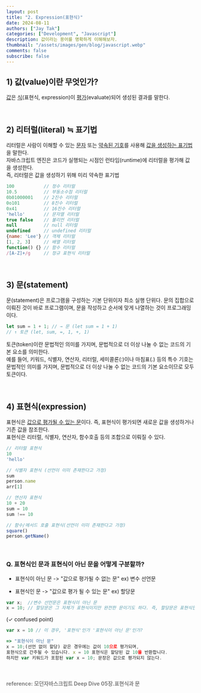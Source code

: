 ```yaml
---
layout: post
title: "2. Expression(표현식)"
date: 2024-08-11
authors: ["Jay Tak"]
categories: ["Development", "Javascript"]
description: 값이라는 용어를 명확하게 이해해보자. 
thumbnail: "/assets/images/gen/blog/javascript.webp"
comments: false
subscribe: false
---
```

## 1) 값(value)이란 무엇인가? 

[값](#)은 [식](#)(표현식, expression)이 [평가](#)(evaluate)되어 생성된 결과를 말한다.

<br>

## 2) 리터럴(literal) ≒ 표기법

리터럴은 사람이 이해할 수 있는 [문자](#) 또는 [약속된 기호](#)를 사용해 [값을 생성하는 표기법](#)을 말한다. <br>
자바스크립트 엔진은 코드가 실행되는 시점인 런타임(runtime)에 리터럴을 평가해 값을 생성한다.<br> 
즉, 리터럴은 값을 생성하기 위해 미리 약속한 표기법

```javascript
100           // 정수 리터럴
10.5          // 부동소수점 리터럴
0b01000001    // 2진수 리터럴
0o101         // 8진수 리터럴
0x41          // 16진수 리터럴
'hello'       // 문자열 리터럴
true false    // 불리언 리터럴
null          // null 리터럴
undefined     // undefined 리터럴
{name: 'Lee'} // 객체 리터럴
[1, 2, 3]     // 배열 리터럴
function() {} // 함수 리터럴
/[A-Z]+/g     // 정규 표현식 리터럴
```


<br>

## 3) 문(statement)

문(statement)은 프로그램을 구성하는 기본 단위이자 최소 실행 단위다. 문의 집합으로 이뤄진 것이 바로 프로그램이며, 문을 작성하고 순서에 맞게 나열하는 것이 프로그래밍이다.

```javascript
let sum = 1 + 1; // → 문 (let sum = 1 + 1)
// ↑ 토큰 (let, sum, =, 1, +, 1)  
```

토큰(token)이란 문법적인 의미를 가지며, 문법적으로 더 이상 나눌 수 없는 코드의 기본 요소를 의미한다. <br>
예를 들어, 키워드, 식별자, 연산자, 리터럴, 세미콜론(:)이나 마침표(.) 등의 특수 기호는 문법적인 의미를 가지며, 문법적으로 더 이상 나눌 수 없는 코드의 기본 요소이므로 모두 토큰이다.

<br>

## 4) 표현식(expression) 

표현식은 [값으로 평가될 수 있는 문](#)이다. 즉, 표현식이 평가되면 새로운 값을 생성하거나 기존 값을 참조한다.<br>
표현식은 리터럴, 식별자, 연산자, 함수호출 등의 조합으로 이뤄질 수 있다.

```javascript
// 리터럴 표현식
10
'hello'

// 식별자 표현식 (선언이 이미 존재한다고 가정)
sum
person.name
arr[1]

// 연산자 표현식
10 + 20
sum = 10
sum !== 10

// 함수/메서드 호출 표현식(선언이 이미 존재한다고 가정)
square()
person.getName()
```

<br>

### Q. 표현식인 문과 표현식이 아닌 문을 어떻게 구분할까?

- 표현식이 아닌 문 -> "값으로 평가될 수 없는 문" ex) 변수 선언문

- 표현식인 문 -> "값으로 평가 될 수 있는 문" ex) 할당문

```javascript
var x;  //변수 선언문은 표현식이 아닌 문
x = 10; // 할당문은 그 자체가 표현식이지만 완전한 문이기도 하다. 즉, 할당문은 표현식인 문이다.
```

(✓ confused point)

```javascript
var x = 10 // 이 경우, '표현식'인가 '표현식이 아닌 문'인가?

=> "표현식이 아닌 문" 
x = 10;(선언 없이 할당) 같은 경우에는 값이 10으로 평가되며, 
표현식으로 간주될 수 있습니다. x = 10 표현식은 할당된 값 10을 반환합니다. 
하지만 var 키워드가 포함된 var x = 10; 문장은 값으로 평가되지 않는다.
```

<br>

#### <span style="color:grey">reference: 모던자바스크립트 Deep Dive 05장.표현식과 문</span> 